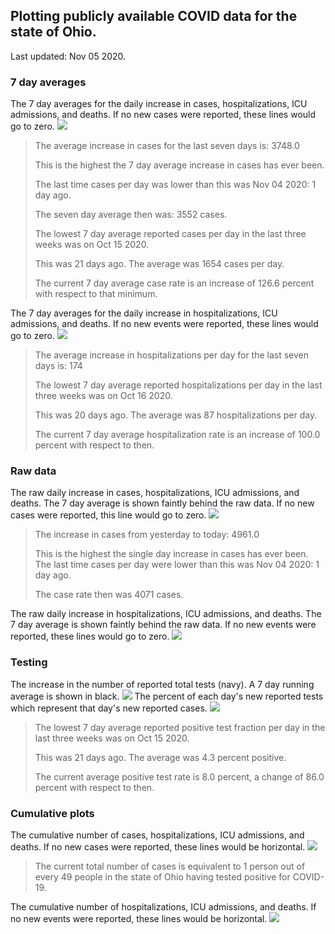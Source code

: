 ## Plotting publicly available COVID data for the state of Ohio. 

Last updated: Nov 05 2020. 

### 7 day averages
The 7 day averages for the daily increase in cases, hospitalizations, ICU admissions, and deaths. If no new cases were reported, these lines would go to zero.
![](7dayaverage_cases.png)

>The average increase in cases for the last seven days is: 3748.0
>
>This is the highest the 7 day average increase in cases has ever been.
>
>The last time cases per day was lower than this was Nov 04 2020: 1 day ago.
>
>The seven day average then was: 3552 cases.
>
>The lowest 7 day average reported cases per day in the last three weeks was on Oct 15 2020.
>
>This was 21 days ago. The average was 1654 cases per day.
>
>The current 7 day average case rate is an increase of 126.6 percent with respect to that minimum.

The 7 day averages for the daily increase in hospitalizations, ICU admissions, and deaths. If no new events were reported, these lines would go to zero.
![](7dayaverage_hospital.png)

>The average increase in hospitalizations per day for the last seven days is: 174
>
>The lowest 7 day average reported hospitalizations per day in the last three weeks was on Oct 16 2020.
>
>This was 20 days ago. The average was 87 hospitalizations per day.
>
>The current 7 day average hospitalization rate is an increase of 100.0 percent with respect to then.

### Raw data
The raw daily increase in cases, hospitalizations, ICU admissions, and deaths. The 7 day average is shown faintly behind the raw data. If no new cases were reported, this line would go to zero.
![](DailyCases.png)

>The increase in cases from yesterday to today: 4961.0 
>
>This is the highest the single day increase in cases has ever been.
>The last time cases per day were lower than this was Nov 04 2020: 1 day ago. 
>
>The case rate then was 4071 cases.

The raw daily increase in hospitalizations, ICU admissions, and deaths. The 7 day average is shown faintly behind the raw data. If no new events were reported, these lines would go to zero.
![](DailyHospitalizations.png)

### Testing

The increase in the number of reported total tests (navy). A 7 day running average is shown in black.
![](DailyTests.png)
The percent of each day's new reported tests which represent that day's new reported cases.
![](percentpositive_tests.png)

>The lowest 7 day average reported positive test fraction per day in the last three weeks was on Oct 15 2020.
>
>This was 21 days ago. The average was 4.3 percent positive. 
>
>The current average positive test rate is 8.0 percent, a change of 86.0 percent with respect to then. 

### Cumulative plots
The cumulative number of cases, hospitalizations, ICU admissions, and deaths. If no new cases were reported, these lines would be horizontal.
![](Cases.png)

>The current total number of cases is equivalent to 1 person out of every 49 people in the state of Ohio having tested positive for COVID-19.

The cumulative number of hospitalizations, ICU admissions, and deaths. If no new events were reported, these lines would be horizontal.
![](Hospitalizations.png)
